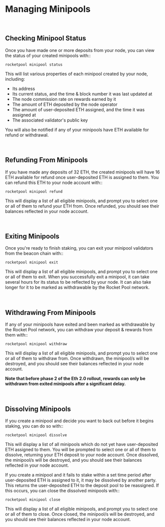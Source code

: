 # Managing Minipools

<br>

## Checking Minipool Status


Once you have made one or more deposits from your node, you can view the status of your created minipools with::

```
rocketpool minipool status
```

This will list various properties of each minipool created by your node, including:

* Its address
* Its current status, and the time & block number it was last updated at
* The node commission rate on rewards earned by it
* The amount of ETH deposited by the node operator
* The amount of user-deposited ETH assigned, and the time it was assigned at
* The associated validator's public key

You will also be notified if any of your minipools have ETH available for refund or withdrawal.


<br>

## Refunding From Minipools

If you have made any deposits of 32 ETH, the created minipools will have 16 ETH available for refund once user-deposited ETH is assigned to them.
You can refund this ETH to your node account with::

```
rocketpool minipool refund
```

This will display a list of all eligible minipools, and prompt you to select one or all of them to refund your ETH from.
Once refunded, you should see their balances reflected in your node account.


<br>

## Exiting Minipools

Once you're ready to finish staking, you can exit your minipool validators from the beacon chain with::

```
rocketpool minipool exit
```

This will display a list of all eligible minipools, and prompt you to select one or all of them to exit.
When you successfully exit a minipool, it can take several hours for its status to be reflected by your node.
It can also take longer for it to be marked as withdrawable by the Rocket Pool network.


<br>

## Withdrawing From Minipools

If any of your minipools have exited and been marked as withdrawable by the Rocket Pool network, you can withdraw your deposit & rewards from them with::

```
rocketpool minipool withdraw
```

This will display a list of all eligible minipools, and prompt you to select one or all of them to withdraw from.
Once withdrawn, the minipool/s will be destroyed, and you should see their balances reflected in your node account.

**Note that before phase 2 of the Eth 2.0 rollout, rewards can only be withdrawn from exited minipools after a significant delay.**


<br>

## Dissolving Minipools

If you create a minipool and decide you want to back out before it begins staking, you can do so with::

```
rocketpool minipool dissolve
```

This will display a list of all minipools which do not yet have user-deposited ETH assigned to them.
You will be prompted to select one or all of them to dissolve, returning your ETH deposit to your node account.
Once dissolved, the minipool/s will be destroyed, and you should see their balances reflected in your node account.

If you create a minipool and it fails to stake within a set time period after user-deposited ETH is assigned to it, it may be dissolved by another party.
This returns the user-deposited ETH to the deposit pool to be reassigned.
If this occurs, you can close the dissolved minipools with::

```
rocketpool minipool close
```

This will display a list of all eligible minipools, and prompt you to select one or all of them to close.
Once closed, the minipool/s will be destroyed, and you should see their balances reflected in your node account.